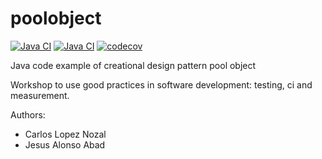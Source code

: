 poolobject
==========

[![Java CI](https://github.com/CristianFernandezM/poolobject/actions/workflows/ci_jdk11_build.yml/badge.svg)](https://github.com/CristianFernandezM/poolobject/actions/workflows/ci_jdk11_build.yml) 
[![Java CI](https://github.com/CristianFernandezM/poolobject/actions/workflows/ci_jdk1.8_build_test.yml/badge.svg)](https://github.com/CristianFernandezM/poolobject/actions/workflows/ci_jdk1.8_build_test.yml) 
[![codecov](https://codecov.io/gh/CristianFernandezM/poolobject/graph/badge.svg?token=NvQ17D5kct)](https://codecov.io/gh/CristianFernandezM/poolobject)

Java code example of creational design pattern pool object

Workshop to use good practices in software development: testing, ci and measurement.

Authors:

- Carlos Lopez Nozal
- Jesus Alonso Abad

